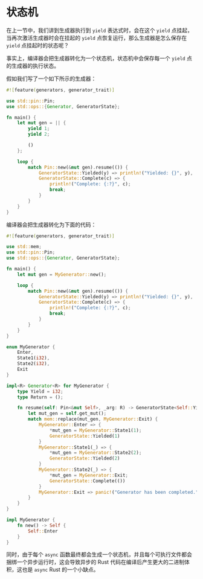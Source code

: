 # 状态机

在上一节中，我们讲到生成器执行到 `yield` 表达式时，会在这个 `yield` 点挂起，当再次激活生成器时会在挂起的 `yield` 点恢复运行，那么生成器是怎么保存在 `yield` 点挂起时的状态呢？

事实上，编译器会把生成器转化为一个状态机，状态机中会保存每一个 `yield` 点的生成器的执行状态。

假如我们写了一个如下所示的生成器：

```rust
#![feature(generators, generator_trait)]

use std::pin::Pin;
use std::ops::{Generator, GeneratorState};

fn main() {
    let mut gen = || {
        yield 1;
        yield 2;

        ()
    };

    loop {
        match Pin::new(&mut gen).resume(()) {
            GeneratorState::Yielded(y) => println!("Yielded: {}", y),
            GeneratorState::Complete(c) => {
                println!("Complete: {:?}", c);
                break;
            }
        }
    }
}
```

编译器会把生成器转化为下面的代码：

```rust
#![feature(generators, generator_trait)]

use std::mem;
use std::pin::Pin;
use std::ops::{Generator, GeneratorState};

fn main() {
    let mut gen = MyGenerator::new();

    loop {
        match Pin::new(&mut gen).resume(()) {
            GeneratorState::Yielded(y) => println!("Yielded: {}", y),
            GeneratorState::Complete(c) => {
                println!("Complete: {:?}", c);
                break;
            }
        }
    }
}

enum MyGenerator {
    Enter,
    State1(i32),
    State2(i32),
    Exit
}

impl<R> Generator<R> for MyGenerator {
    type Yield = i32;
    type Return = ();

    fn resume(self: Pin<&mut Self>, _arg: R) -> GeneratorState<Self::Yield, Self::Return> {
        let mut_gen = self.get_mut();
        match mem::replace(mut_gen, MyGenerator::Exit) {
            MyGenerator::Enter => {
                *mut_gen = MyGenerator::State1(1);
                GeneratorState::Yielded(1)
            }
            MyGenerator::State1(_) => {
                *mut_gen = MyGenerator::State2(2);
                GeneratorState::Yielded(2)
            }
            MyGenerator::State2(_) => {
                *mut_gen = MyGenerator::Exit;
                GeneratorState::Complete(())
            }
            MyGenerator::Exit => panic!("Generator has been completed.")
        }
    }
}

impl MyGenerator {
    fn new() -> Self {
        Self::Enter
    }
}
```

同时，由于每个 `async` 函数最终都会生成一个状态机，并且每个可执行文件都会捆绑一个异步运行时，这会导致异步的 Rust 代码在编译后产生更大的二进制体积，这也是 `async` Rust 的一个小缺点。
